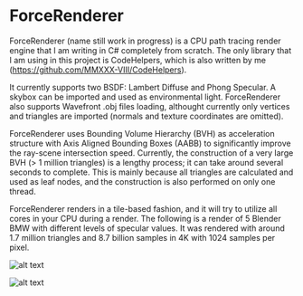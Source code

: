 # ForceRenderer

ForceRenderer (name still work in progress) is a CPU path tracing render engine that I am writing in C# completely from scratch.
The only library that I am using in this project is CodeHelpers, which is also written by me (https://github.com/MMXXX-VIII/CodeHelpers).

It currently supports two BSDF: Lambert Diffuse and Phong Specular. A skybox can be imported and used as environmental light.
ForceRenderer also supports Wavefront .obj files loading, althought currently only vertices and triangles are imported (normals and texture coordinates are omitted).

ForceRenderer uses Bounding Volume Hierarchy (BVH) as acceleration structure with Axis Aligned Bounding Boxes (AABB) to significantly improve the ray-scene intersection speed.
Currently, the construction of a very large BVH (> 1 million triangles) is a lengthy process; it can take around several seconds to complete.
This is mainly because all triangles are calculated and used as leaf nodes, and the construction is also performed on only one thread.

ForceRenderer renders in a tile-based fashion, and it will try to utilize all cores in your CPU during a render.
The following is a render of 5 Blender BMW with different levels of specular values.
It was rendered with around 1.7 million triangles and 8.7 billion samples in 4K with 1024 samples per pixel.

![alt text](https://github.com/MMXXX-VIII/ForceRenderer/blob/main/ForceRenderer/Renders/Path%20Tracing/render%20bmw%201k%20sample%201.7m%20tri.png?raw=true)

![alt text](https://github.com/MMXXX-VIII/ForceRenderer/blob/main/ForceRenderer/Renders/Path%20Tracing/render%20smooth%20bmw%201k%20sp.png?raw=true)
